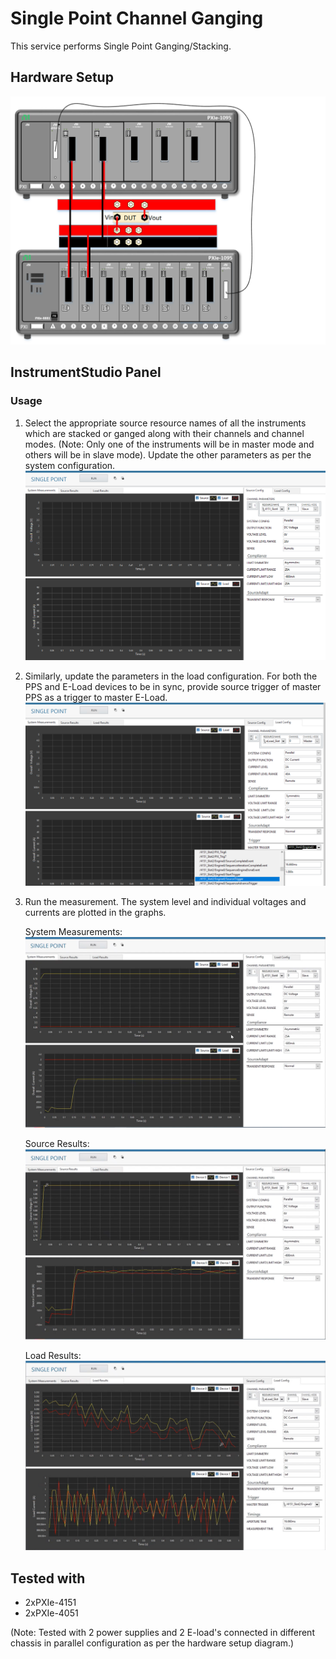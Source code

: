 # Single Point Channel Ganging
This service performs Single Point Ganging/Stacking.

## Hardware Setup
  ![alt text](../meas-images/ganging-hw-setup.png)

## InstrumentStudio Panel

### Usage

1. Select the appropriate source resource names of all the instruments which are stacked or ganged along with their channels and channel modes. (Note: Only one of the instruments will be in master mode and others will be in slave mode). Update the other parameters as per the system configuration.
   ![alt text](../meas-images/single-point-source-config.png)

2. Similarly, update the parameters in the load configuration. For both the PPS and E-Load devices to be in sync, provide source trigger of master PPS as a trigger to master E-Load.
   ![alt text](../meas-images/single-point-load-config.png)

3. Run the measurement. The system level and individual voltages and currents are plotted in the graphs.
   
   System Measurements:
   ![alt text](../meas-images/single-point-system-meas.png)

   Source Results:
   ![alt text](../meas-images/single-point-source-results.png)

   Load Results:
   ![alt text](../meas-images/single-point-load-results.png)

## Tested with
- 2xPXIe-4151
- 2xPXIe-4051

(Note: Tested with 2 power supplies and 2 E-load's connected in different chassis in parallel configuration as per the hardware setup diagram.)




